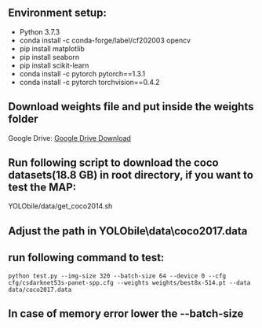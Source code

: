 ## Environment setup:
- Python 3.7.3
- conda install -c conda-forge/label/cf202003 opencv
- pip install matplotlib
- pip install seaborn
- pip install scikit-learn
- conda install -c pytorch pytorch==1.3.1
- conda install -c pytorch torchvision==0.4.2

## Download weights file and put inside the weights folder
Google Drive: [Google Drive Download](https://drive.google.com/drive/folders/1FcWdXcWc3vScV-guIrxWsWGhjQwPOEQW?usp=sharing)

## Run following script to download the coco datasets(18.8 GB) in root directory, if you want to test the MAP:
YOLObile/data/get_coco2014.sh

## Adjust the path in YOLObile\data\coco2017.data

## run following command to test:
	python test.py --img-size 320 --batch-size 64 --device 0 --cfg cfg/csdarknet53s-panet-spp.cfg --weights weights/best8x-514.pt --data data/coco2017.data
	
## In case of memory error lower the --batch-size

